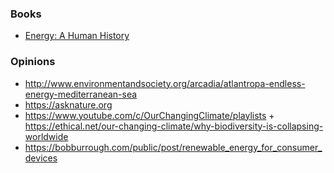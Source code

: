### Books

- [Energy: A Human History](https://www.goodreads.com/review/show/3008690448)

### Opinions

- http://www.environmentandsociety.org/arcadia/atlantropa-endless-energy-mediterranean-sea
- https://asknature.org
- https://www.youtube.com/c/OurChangingClimate/playlists + https://ethical.net/our-changing-climate/why-biodiversity-is-collapsing-worldwide
- https://bobburrough.com/public/post/renewable_energy_for_consumer_devices
